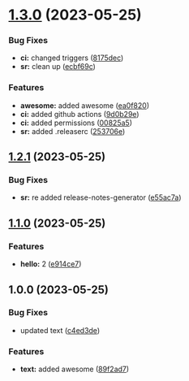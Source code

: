 # [1.3.0](https://github.com/Luviz/semantic-release-test/compare/v1.2.1...v1.3.0) (2023-05-25)


### Bug Fixes

* **ci:** changed triggers ([8175dec](https://github.com/Luviz/semantic-release-test/commit/8175decb3f33d41dfe3806065e56d5e70b6f5236))
* **sr:** clean up ([ecbf69c](https://github.com/Luviz/semantic-release-test/commit/ecbf69ca8817e418b35784cb7ea705c119a0a550))


### Features

* **awesome:** added awesome ([ea0f820](https://github.com/Luviz/semantic-release-test/commit/ea0f8204a050218900beffb971e086d3afa10cbf))
* **ci:** added github actions ([9d0b29e](https://github.com/Luviz/semantic-release-test/commit/9d0b29e764b3a20f1fbe67a2e7c24e61409752a3))
* **ci:** added permissions ([00825a5](https://github.com/Luviz/semantic-release-test/commit/00825a50aee8928ec4b622eb19001240a3d84a98))
* **sr:** added .releaserc ([253706e](https://github.com/Luviz/semantic-release-test/commit/253706e5ecf53483df04e7027206b54ff40f9ef6))

## [1.2.1](https://github.com/Luviz/semantic-release-test/compare/v1.2.0...v1.2.1) (2023-05-25)

### Bug Fixes

- **sr:** re added release-notes-generator ([e55ac7a](https://github.com/Luviz/semantic-release-test/commit/e55ac7a7f406176186cbfa0d210d58add9d0cf72))

## [1.1.0](https://github.com/Luviz/semantic-release-test/compare/v1.0.0...v1.1.0) (2023-05-25)

### Features

* **hello:** 2 ([e914ce7](https://github.com/Luviz/semantic-release-test/commit/e914ce717c0e5dd9e6ef5063f0652d8a7a0f15b6))

## 1.0.0 (2023-05-25)

### Bug Fixes

* updated text ([c4ed3de](https://github.com/Luviz/semantic-release-test/commit/c4ed3dee1a50cf7a5189284f193a080b99f04ec6))

### Features

* **text:** added awesome ([89f2ad7](https://github.com/Luviz/semantic-release-test/commit/89f2ad7b57b991fdb785a662ce5da72ecd6910c4))
